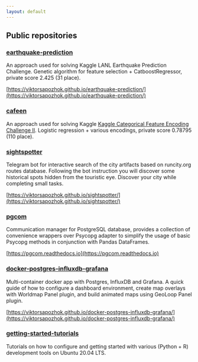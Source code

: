 ```yaml
---
layout: default 
---
```


## Public repositories

### [earthquake-prediction](https://github.com/viktorsapozhok/earthquake-prediction)

An approach used for solving Kaggle LANL Earthquake Prediction Challenge. 
Genetic algorithm for feature selection + CatboostRegressor, private score 2.425 (31 place).

[https://viktorsapozhok.github.io/earthquake-prediction/](https://viktorsapozhok.github.io/earthquake-prediction/)

### [cafeen](https://github.com/viktorsapozhok/cafeen)

An approach used for solving Kaggle [Kaggle Categorical Feature Encoding Challenge II](https://www.kaggle.com/c/cat-in-the-dat-ii). 
Logistic regression + various encodings, private score 0.78795 (110 place).

### [sightspotter](https://github.com/viktorsapozhok/sightspotter)

Telegram bot for interactive search of the city artifacts based on runcity.org routes database. 
Following the bot instruction you will discover some historical spots hidden from the touristic eye. 
Discover your city while completing small tasks.

[https://viktorsapozhok.github.io/sightspotter/](https://viktorsapozhok.github.io/sightspotter/)

### [pgcom](https://github.com/viktorsapozhok/pgcom)

Communication manager for PostgreSQL database, provides a collection of convenience 
wrappers over Psycopg adapter to simplify the usage of basic Psycopg methods 
in conjunction with Pandas DataFrames. 

[https://pgcom.readthedocs.io](https://pgcom.readthedocs.io)

### [docker-postgres-influxdb-grafana](https://github.com/viktorsapozhok/docker-postgres-influxdb-grafana)

Multi-container docker app with Postgres, InfluxDB and Grafana. A quick guide of how to
configure a dashboard environment, create map overlays with Worldmap Panel plugin, 
and build animated maps using GeoLoop Panel plugin.

[https://viktorsapozhok.github.io/docker-postgres-influxdb-grafana/](https://viktorsapozhok.github.io/docker-postgres-influxdb-grafana/)

### [getting-started-tutorials](https://github.com/viktorsapozhok/getting-started-tutorials)

Tutorials on how to configure and getting started with various (Python + R) development tools 
on Ubuntu 20.04 LTS.
